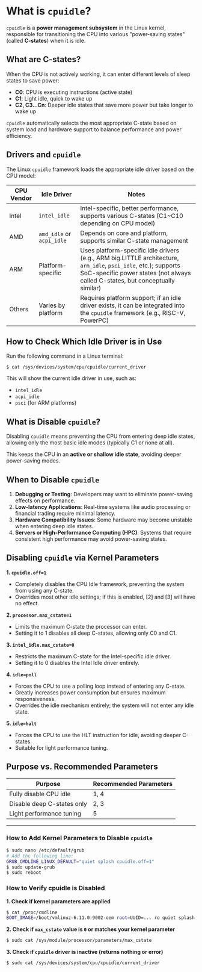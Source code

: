 # What is `cpuidle`?

`cpuidle` is a **power management subsystem** in the Linux kernel, responsible for transitioning the CPU into various "power-saving states" (called **C-states**) when it is idle.

## What are C-states?

When the CPU is not actively working, it can enter different levels of sleep states to save power:

- **C0**: CPU is executing instructions (active state)
- **C1**: Light idle, quick to wake up
- **C2, C3...Cn**: Deeper idle states that save more power but take longer to wake up

`cpuidle` automatically selects the most appropriate C-state based on system load and hardware support to balance performance and power efficiency.

## Drivers and `cpuidle`

The Linux `cpuidle` framework loads the appropriate idle driver based on the CPU model:

| CPU Vendor | Idle Driver       | Notes |
|------------|-------------------|-------|
| Intel      | `intel_idle`      | Intel-specific, better performance, supports various C-states (C1~C10 depending on CPU model) |
| AMD        | `amd_idle` or `acpi_idle` | Depends on core and platform, supports similar C-state management |
| ARM        | Platform-specific | Uses platform-specific idle drivers (e.g., ARM big.LITTLE architecture, `arm_idle`, `psci_idle`, etc.); supports SoC-specific power states (not always called C-states, but conceptually similar) |
| Others     | Varies by platform | Requires platform support; if an idle driver exists, it can be integrated into the `cpuidle` framework (e.g., RISC-V, PowerPC) |

## How to Check Which Idle Driver is in Use

Run the following command in a Linux terminal:
```
$ cat /sys/devices/system/cpu/cpuidle/current_driver
```
This will show the current idle driver in use, such as:

- `intel_idle`
- `acpi_idle`
- `psci` (for ARM platforms)

## What is Disable `cpuidle`?

Disabling `cpuidle` means preventing the CPU from entering deep idle states, allowing only the most basic idle modes (typically C1 or none at all).

This keeps the CPU in an **active or shallow idle state**, avoiding deeper power-saving modes.

## When to Disable `cpuidle`

1. **Debugging or Testing**: Developers may want to eliminate power-saving effects on performance.
2. **Low-latency Applications**: Real-time systems like audio processing or financial trading require minimal latency.
3. **Hardware Compatibility Issues**: Some hardware may become unstable when entering deep idle states.
4. **Servers or High-Performance Computing (HPC)**: Systems that require consistent high performance may avoid power-saving states.

## Disabling `cpuidle` via Kernel Parameters

**1. `cpuidle.off=1`**

- Completely disables the CPU Idle framework, preventing the system from using any C-state.
- Overrides most other idle settings; if this is enabled, [2] and [3] will have no effect.

**2. `processor.max_cstate=1`**

- Limits the maximum C-state the processor can enter.
- Setting it to 1 disables all deep C-states, allowing only C0 and C1.

**3. `intel_idle.max_cstate=0`**

- Restricts the maximum C-state for the Intel-specific idle driver.
- Setting it to 0 disables the Intel Idle driver entirely.

**4. `idle=poll`**

- Forces the CPU to use a polling loop instead of entering any C-state.
- Greatly increases power consumption but ensures maximum responsiveness.
- Overrides the idle mechanism entirely; the system will not enter any idle state.

**5. `idle=halt`**

- Forces the CPU to use the HLT instruction for idle, avoiding deeper C-states.
- Suitable for light performance tuning.

## Purpose vs. Recommended Parameters

| Purpose                        | Recommended Parameters |
|-------------------------------|------------------------|
| Fully disable CPU idle        | 1, 4                   |
| Disable deep C-states only    | 2, 3                   |
| Light performance tuning      | 5                      |

---

### How to Add Kernel Parameters to Disable `cpuidle`

```bash
$ sudo nano /etc/default/grub
# Add the following line:
GRUB_CMDLINE_LINUX_DEFAULT="quiet splash cpuidle.off=1"
$ sudo update-grub
$ sudo reboot
```

### How to Verify cpuidle is Disabled
**1. Check if kernel parameters are applied**
```bash
$ cat /proc/cmdline
BOOT_IMAGE=/boot/vmlinuz-6.11.0-9002-oem root=UUID=... ro quiet splash intel_idle.max_cstate=0  processor.max_cstate=1
```
**2. Check if `max_cstate` value is `0` or matches your kernel parameter**
```bash
$ sudo cat /sys/module/processor/parameters/max_cstate
```
**3. Check if `cpuidle` driver is inactive (returns nothing or error)**
```bash
$ sudo cat /sys/devices/system/cpu/cpuidle/current_driver
```

